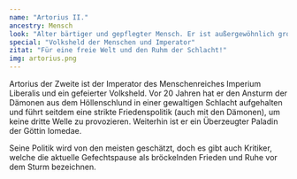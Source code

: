 ```yaml
---
name: "Artorius II."
ancestry: Mensch
look: "Alter bärtiger und gepflegter Mensch. Er ist außergewöhnlich groß für einen Menschen und trotz seines mittlerweile hohen Alters noch recht stämmig und fit."
special: "Volksheld der Menschen und Imperator"
zitat: "Für eine freie Welt und den Ruhm der Schlacht!"
img: artorius.png
---
```




Artorius der Zweite ist der Imperator des Menschenreiches Imperium Liberalis und ein gefeierter Volksheld. Vor 20 Jahren hat er den Ansturm der Dämonen aus dem Höllenschlund in einer gewaltigen Schlacht aufgehalten und führt seitdem eine strikte Friedenspolitik (auch mit den Dämonen), um keine dritte Welle zu provozieren.  Weiterhin ist er ein Überzeugter Paladin der Göttin Iomedae.

Seine Politik wird von den meisten geschätzt, doch es gibt auch Kritiker, welche die aktuelle Gefechtspause als bröckelnden Frieden und Ruhe vor dem Sturm bezeichnen. 



